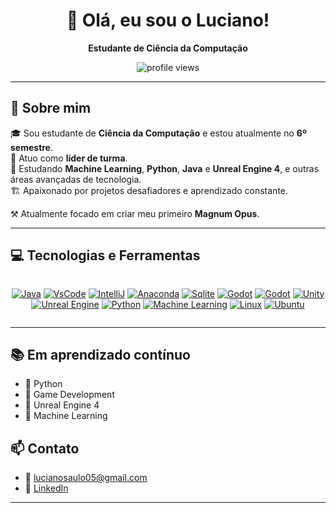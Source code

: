 <h1 align="center">👋 Olá, eu sou o Luciano!</h1>

<p align="center">
  <strong>Estudante de Ciência da Computação</strong>
</p>

<p align="center">
  <img src="https://komarev.com/ghpvc/?username=helryson&color=blue" alt="profile views"/>
</p>

---
## 🚀 Sobre mim

🎓 Sou estudante de **Ciência da Computação** e estou atualmente no **6º semestre**.<br>
🔰 Atuo como **líder de turma**.<br>
🌱 Estudando **Machine Learning**, **Python**, **Java** e **Unreal Engine 4**, e outras áreas avançadas de tecnologia.<br>
🏗️ Apaixonado por projetos desafiadores e aprendizado constante.

⚒️ Atualmente focado em criar meu primeiro **Magnum Opus**.<br>

---

## 💻 Tecnologias e Ferramentas

<p align="center" style="display: inline-block;">
  <a href="https://www.java.com/pt-BR/"><img alt="Java" src="https://img.shields.io/badge/java-%23ED8B00.svg?style=for-the-badge&logo=openjdk&logoColor=white"/></a>
  <a href="https://code.visualstudio.com/"><img alt="VsCode" src="https://img.shields.io/badge/Visual%20Studio%20Code-0078d7.svg?style=for-the-badge&logo=visual-studio-code&logoColor=white"/></a>
  <a href="https://www.jetbrains.com/pt-br/idea/"><img alt="IntelliJ" src="https://img.shields.io/badge/IntelliJIDEA-000000.svg?style=for-the-badge&logo=intellij-idea&logoColor=white"/></a>
  <a href="https://www.anaconda.com/"><img alt="Anaconda" src="https://img.shields.io/badge/Anaconda-%2344A833.svg?style=for-the-badge&logo=anaconda&logoColor=white"/></a>
  <a href="https://sqlite.org/"><img alt="Sqlite" src="https://img.shields.io/badge/sqlite-%2307405e.svg?style=for-the-badge&logo=sqlite&logoColor=white"/></a>
  <a href="https://godotengine.org/"><img alt="Godot" src="https://img.shields.io/badge/GODOT-%23FFFFFF.svg?style=for-the-badge&logo=godot-engine"/></a>
  <a href="https://godotengine.org/"><img alt="Godot" src="https://img.shields.io/badge/GDScript-%2374267B.svg?style=for-the-badge&logo=godotengine&logoColor=white"/></a>
  <a href="https://unity.com/pt/"><img alt="Unity" src="https://img.shields.io/badge/unity-%23000000.svg?style=for-the-badge&logo=unity&logoColor=white"/></a>
  <a href="https://www.unrealengine.com/pt-BR"><img alt="Unreal Engine" src="https://img.shields.io/badge/unrealengine-%23313131.svg?style=for-the-badge&logo=unrealengine&logoColor=white"/></a>
  <a href="https://www.python.org"><img alt="Python" src="https://img.shields.io/badge/Python-3776AB?style=for-the-badge&logo=python&logoColor=white"/></a>
  <a href="https://en.wikipedia.org/wiki/Machine_learning"><img alt="Machine Learning" src="https://img.shields.io/badge/Machine_Learning-FF6F00?style=for-the-badge&logo=tensorflow&logoColor=white"/></a>
  <a href="https://pt.wikipedia.org/wiki/Linux"><img alt="Linux" src="https://img.shields.io/badge/Linux-FCC624?style=for-the-badge&logo=linux&logoColor=black"/></a>
  <a href="https://pt.wikipedia.org/wiki/Ubuntu"><img alt="Ubuntu" src="https://img.shields.io/badge/Ubuntu-E95420?style=for-the-badge&logo=ubuntu&logoColor=white"/></a>
</p>

---

## 📚 Em aprendizado contínuo

- 📌 Python
- 📌 Game Development
- 📌 Unreal Engine 4
- 📌 Machine Learning

## 📫 Contato

- 📧 lucianosaulo05@gmail.com
- 💼 [LinkedIn](https://www.linkedin.com/in/luciano-saulo-123333272/)

---

